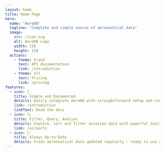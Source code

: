 ```yaml
---
layout: home
title: Home Page
hero:
  name: "AeroDB"
  tagline: "Complete and simple source of aeronautical data"
  image: 
    src: /icon.svg
    alt: AeroDB Logo
    width: 128
    height: 128
  actions:
    - theme: brand
      text: API documentation
      link: /introduction
    - theme: alt
      text: Pricing
      link: /pricing
features:
  - icon: 🛫
    title: Simple and Documented
    details: Easily integrate AeroDB with straightforward setup and comprehensive guides.
    link: /introduction
    linkText: Read the docs
  - icon: 🔍
    title: Filter, Query, Analyze
    details: Explore, sort and filter aviation data with powerful tools.
    link: /airports
  - icon: 📡
    title: Always Up-to-Date
    details: Fresh aeronautical data updated regularly — ready to use and integrate in any system.
---
```



